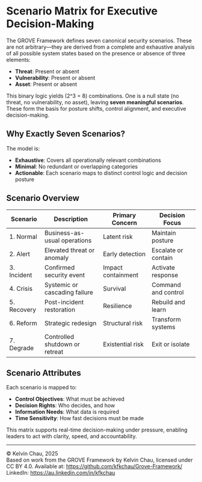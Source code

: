 # Scenario Matrix for Executive Decision-Making

The GROVE Framework defines seven canonical security scenarios. These are not arbitrary—they are derived from a complete and exhaustive analysis of all possible system states based on the presence or absence of three elements:
- **Threat**: Present or absent
- **Vulnerability**: Present or absent
- **Asset**: Present or absent

This binary logic yields \(2^3 = 8\) combinations. One is a null state (no threat, no vulnerability, no asset), leaving **seven meaningful scenarios**. These form the basis for posture shifts, control alignment, and executive decision-making.

## Why Exactly Seven Scenarios?

The model is:
- **Exhaustive**: Covers all operationally relevant combinations
- **Minimal**: No redundant or overlapping categories
- **Actionable**: Each scenario maps to distinct control logic and decision posture

## Scenario Overview

| Scenario     | Description                     | Primary Concern   | Decision Focus        |
|--------------|----------------------------------|--------------------|------------------------|
| 1. Normal     | Business-as-usual operations     | Latent risk        | Maintain posture       |
| 2. Alert      | Elevated threat or anomaly       | Early detection    | Escalate or contain    |
| 3. Incident   | Confirmed security event         | Impact containment | Activate response      |
| 4. Crisis     | Systemic or cascading failure    | Survival           | Command and control    |
| 5. Recovery   | Post-incident restoration        | Resilience         | Rebuild and learn      |
| 6. Reform     | Strategic redesign               | Structural risk    | Transform systems      |
| 7. Degrade    | Controlled shutdown or retreat   | Existential risk   | Exit or isolate        |

## Scenario Attributes

Each scenario is mapped to:
- **Control Objectives**: What must be achieved
- **Decision Rights**: Who decides, and how
- **Information Needs**: What data is required
- **Time Sensitivity**: How fast decisions must be made

This matrix supports real-time decision-making under pressure, enabling leaders to act with clarity, speed, and accountability.

---

© Kelvin Chau, 2025  
Based on work from the GROVE Framework by Kelvin Chau, licensed under CC BY 4.0. Available at: https://github.com/kfkchau/Grove-Framework/
LinkedIn: https://au.linkedin.com/in/kfkchau
